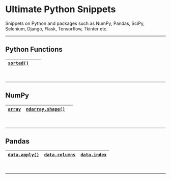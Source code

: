# Ultimate Python Snippets
Snippets on Python and packages such as NumPy, Pandas, SciPy, Selenium, Django, Flask, Tensorflow, Tkinter etc.

---

## Python Functions

| **[`sorted()`](https://github.com/hevalhazalkurt/Ultimate_Python_Snippets/blob/master/python/python_sorted.md)** | | |
|--|--|--|

<br>

---

## NumPy

| **[`array`](https://github.com/hevalhazalkurt/Ultimate_Python_Snippets/blob/master/numpy/numpy_array.md)** | **[`ndarray.shape()`](https://github.com/hevalhazalkurt/Ultimate_Python_Snippets/blob/master/numpy/numpy_shape.md)** | |
|--|--|--|


<br>

---


## Pandas

| **[`data.apply()`](https://github.com/hevalhazalkurt/Ultimate_Python_Snippets/blob/master/pandas/pandas_apply.md)** | **[`data.columns`](https://github.com/hevalhazalkurt/Ultimate_Python_Snippets/blob/master/pandas/pandas_columns.md)** | **[`data.index`](https://github.com/hevalhazalkurt/Ultimate_Python_Snippets/blob/master/pandas/pandas_index.md)** |
|--|--|--|


<br>

---
